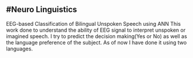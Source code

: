 #Neuro Linguistics
-----------------------
EEG-based Classification of Bilingual Unspoken Speech using ANN
This work done to understand the ability of EEG signal to interpret unspoken or imagined speech. I try to predict the decision making(Yes or No) as well as the language preference of the subject. As of now I have done it using two languages. 



